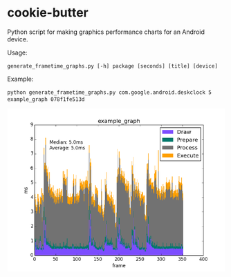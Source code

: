 # cookie-butter

Python script for making graphics performance charts for an Android device. 

Usage: 

    generate_frametime_graphs.py [-h] package [seconds] [title] [device]

Example: 
    
    python generate_frametime_graphs.py com.google.android.deskclock 5 example_graph 078f1fe513d

![Example Graph](example_graph.png "Example Graph")
